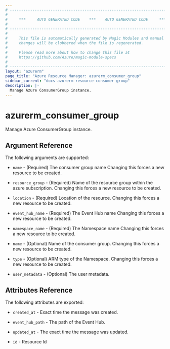```yaml
---
# ----------------------------------------------------------------------------
#
#     ***     AUTO GENERATED CODE    ***    AUTO GENERATED CODE     ***
#
# ----------------------------------------------------------------------------
#
#     This file is automatically generated by Magic Modules and manual
#     changes will be clobbered when the file is regenerated.
#
#     Please read more about how to change this file at
#     https://github.com/Azure/magic-module-specs
#
# ----------------------------------------------------------------------------
layout: "azurerm"
page_title: "Azure Resource Manager: azurerm_consumer_group"
sidebar_current: "docs-azurerm-resource-consumer-group"
description: |-
  Manage Azure ConsumerGroup instance.
---
```


# azurerm_consumer_group

Manage Azure ConsumerGroup instance.


## Argument Reference

The following arguments are supported:

* `name` - (Required) The consumer group name Changing this forces a new resource to be created.

* `resource_group` - (Required) Name of the resource group within the azure subscription. Changing this forces a new resource to be created.

* `location` - (Required) Location of the resource. Changing this forces a new resource to be created.

* `event_hub_name` - (Required) The Event Hub name Changing this forces a new resource to be created.

* `namespace_name` - (Required) The Namespace name Changing this forces a new resource to be created.

* `name` - (Optional) Name of the consumer group. Changing this forces a new resource to be created.

* `type` - (Optional) ARM type of the Namespace. Changing this forces a new resource to be created.

* `user_metadata` - (Optional) The user metadata.

## Attributes Reference

The following attributes are exported:

* `created_at` - Exact time the message was created.

* `event_hub_path` - The path of the Event Hub.

* `updated_at` - The exact time the message was updated.

* `id` - Resource Id
